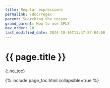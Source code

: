 ```yaml
---
title: Regular expressions 
permalink: /doc/regex
parent: Searching the corpus
grand_parent: How to use APLS
nav_order: 10
last_modified_date: 2024-10-16T11:47:57-04:00
---
```


# {{ page.title }}
{:.no_toc}

{% include page_toc.html collapsible=true %}
